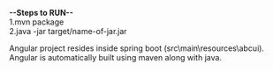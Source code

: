 <b>--Steps to RUN--</b><br>
1.mvn package<br>
2.java -jar target/name-of-jar.jar

Angular project resides inside spring boot (src\main\resources\abcui).
Angular is automatically built using maven along with java.
